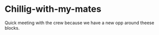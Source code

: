 # Chillig-with-my-mates
Quick meeting with the crew because we have a new opp around theese blocks.
